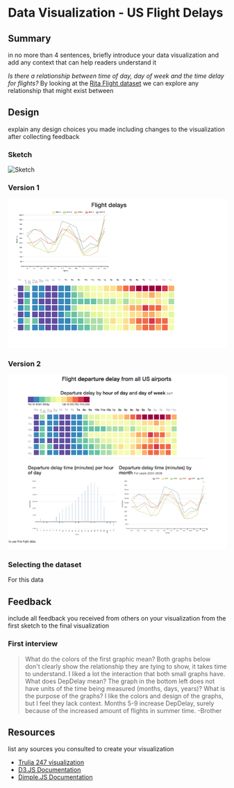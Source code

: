 # Data Visualization - US Flight Delays

## Summary
in no more than 4 sentences, briefly introduce your data visualization and add any context that can help readers understand it

*Is there a relationship between time of day, day of week and the time delay for flights?* By looking at the [Rita Flight dataset]() we can explore any relationship that might exist between

## Design
explain any design choices you made including changes to the visualization after collecting feedback

### Sketch

![Sketch](/img/visualization_sketch.png)

### Version 1

![Version 1](/img/visualization_v1.png)

### Version 2

![Version 1](/img/visualization_v2.png)

### Selecting the dataset
For this data

## Feedback
include all feedback you received from others on your visualization from the first sketch to the final visualization

### First interview
> What do the colors of the first graphic mean?
Both graphs below don't clearly show the relationship they are tying to show, it takes time to understand.
I liked a lot the interaction that both small graphs have.
What does DepDelay mean?
The graph in the bottom left does not have units of the time being measured (months, days, years)?
What is the purpose of the graphs?
I like the colors and design of the graphs, but I feel they lack context.
Months 5-9 increase DepDelay, surely because of the increased amount of flights in summer time.
> -Brother



## Resources
list any sources you consulted to create your visualization

- [Trulia 247 visualization](http://www.trulia.com/vis/tru247/)
- [D3.JS Documentation](d3js.org)
- [Dimple.JS Documentation](http://dimplejs.org/)
